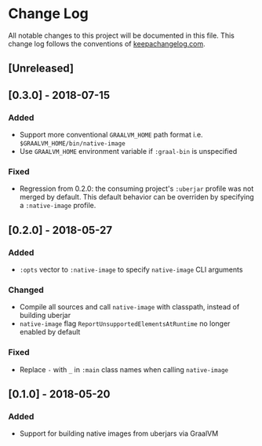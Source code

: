 # Change Log
All notable changes to this project will be documented in this file. This change log follows the conventions of [keepachangelog.com](http://keepachangelog.com/).

## [Unreleased]

## [0.3.0] - 2018-07-15
### Added
- Support more conventional `GRAALVM_HOME` path format i.e. `$GRAALVM_HOME/bin/native-image`
- Use `GRAALVM_HOME` environment variable if `:graal-bin` is unspecified
### Fixed
- Regression from 0.2.0: the consuming project's `:uberjar` profile was not merged by default. 
  This default behavior can be overriden by specifying a `:native-image` profile.

## [0.2.0] - 2018-05-27
### Added
- `:opts` vector to `:native-image` to specify `native-image` CLI arguments
### Changed
- Compile all sources and call `native-image` with classpath, instead of building uberjar
- `native-image` flag `ReportUnsupportedElementsAtRuntime` no longer enabled by default
### Fixed
- Replace `-` with `_` in `:main` class names when calling `native-image`

## [0.1.0] - 2018-05-20
### Added
- Support for building native images from uberjars via GraalVM
